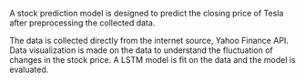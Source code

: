 A stock prediction model is designed to predict the closing price of Tesla after preprocessing the collected data.

The data is collected directly from the internet source, Yahoo Finance API. Data visualization is made on the data to understand the fluctuation of changes in the stock price. A LSTM model is fit on the data and the model is evaluated.